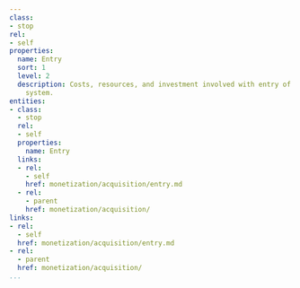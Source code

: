 ```yaml
---
class:
- stop
rel:
- self
properties:
  name: Entry
  sort: 1
  level: 2
  description: Costs, resources, and investment involved with entry of data into a
    system.
entities:
- class:
  - stop
  rel:
  - self
  properties:
    name: Entry
  links:
  - rel:
    - self
    href: monetization/acquisition/entry.md
  - rel:
    - parent
    href: monetization/acquisition/
links:
- rel:
  - self
  href: monetization/acquisition/entry.md
- rel:
  - parent
  href: monetization/acquisition/
...
```

